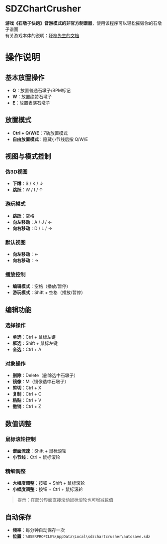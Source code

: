 # SDZChartCrusher
**游戏《石墩子快跑》音游模式的非官方制谱器**，使用该程序可以轻松摧毁你的石墩子谱面<br>
有关游戏本体的说明：[坏枪先生的文档](https://mixbadgun.otm.ink/)<br>
# 操作说明

## 基本放置操作
- **Q**：放置普通石墩子/BPM标记
- **W**：放置绝赞石墩子
- **E**：放置表演石墩子

## 放置模式
- **Ctrl + Q/W/E**：7轨放置模式
- **自由放置模式**：隐藏小节线后按 Q/W/E

## 视图与模式控制
### 伪3D视图
- **下蹲**：S / K / ↓
- **跳跃**：W / I / ↑

### 游玩模式
- **跳跃**：空格
- **向左移动**：A / J / ←
- **向右移动**：D / L / →

### 默认视图
- **向左移动**：←
- **向右移动**：→

### 播放控制
- **编辑模式**：空格（播放/暂停）
- **游玩模式**：Shift + 空格（播放/暂停）

## 编辑功能
### 选择操作
- **单选**：Ctrl + 鼠标左键
- **框选**：Shift + 鼠标左键
- **全选**：Ctrl + A

### 对象操作
- **删除**：Delete（删除选中石墩子）
- **镜像**：M（镜像选中石墩子）
- **剪切**：Ctrl + X
- **复制**：Ctrl + C
- **粘贴**：Ctrl + V
- **撤销**：Ctrl + Z

## 数值调整
### 鼠标滚轮控制
- **谱面流速**：Shift + 鼠标滚轮
- **小节线**：Ctrl + 鼠标滚轮

### 精细调整
- **大幅度调整**：按钮 + Shift + 鼠标滚轮
- **小幅度调整**：按钮 + Ctrl + 鼠标滚轮

> 提示：在部分界面直接滚动鼠标滚轮也可增减数值

## 自动保存
- **频率**：每分钟自动保存一次
- **位置**：`%USERPROFILE%\AppData\Local\sdzchartcrusher\autosave.sdz`



